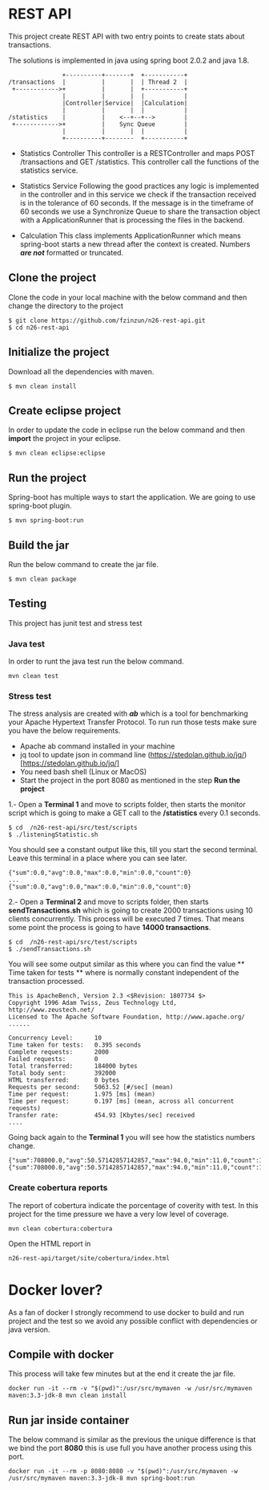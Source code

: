 # REST API
This project create REST API with two entry points to create stats about transactions.

The solutions is implemented in java using spring boot 2.0.2 and java 1.8.

```
               +----------+-------+  +-----------+
/transactions  |          |       |  | Thread 2  |
 +------------>+          |       |  +-----------+
               |          |       |  |           |
               |Controller|Service|  |Calculation|
               |          |       |  |           |
/statistics    |          |    <--+--+-->        |
 +------------>+          |    Sync Queue        |
               |          |       |  |           |
               +----------+--------  +-----------+
```
* Statistics Controller
This controller is a RESTController and maps POST /transactions and GET /statistics. This controller call the functions of the statistics service.

* Statistics Service
Following the good practices any logic is implemented in the controller and in this service we check if the transaction received is in the tolerance of 60 seconds. If the message is in the timeframe of 60 seconds we use a Synchronize Queue to share the transaction object with a ApplicationRunner that is processing the files in the backend.

* Calculation
This class implements ApplicationRunner which means spring-boot starts a new thread after the context is created. Numbers ***are not*** formatted or truncated.

## Clone the project
Clone the code in your local machine with the below command and then change the directory to the project
```
$ git clone https://github.com/fzinzun/n26-rest-api.git
$ cd n26-rest-api
```

## Initialize the project
Download all the dependencies with maven.
```
$ mvn clean install
```

## Create eclipse project
In order to update the code in eclipse run the below command and then **import** the project in your eclipse.
```
$ mvn clean eclipse:eclipse
```

## Run the project
Spring-boot has multiple ways to start the application. We are going to use spring-boot plugin.
```
$ mvn spring-boot:run
```

## Build the jar
Run the below command to create the jar file.
```
$ mvn clean package
```

## Testing
This project has junit test and stress test
### Java test
In order to runt the java test run the below command.
```
mvn clean test
```
### Stress test
The stress analysis are created with ***ab*** which is a tool for benchmarking your Apache Hypertext Transfer Protocol.
To run run those tests make sure you have the below requirements.

* Apache ab command installed in your machine
* jq tool to update json in command line (https://stedolan.github.io/jq/)[https://stedolan.github.io/jq/]
* You need bash shell (Linux or MacOS)
* Start the project in the port 8080 as mentioned in the step **Run the project**

1.- Open a **Terminal 1** and move to scripts folder, then starts the monitor script which is going to make a GET call to the **/statistics** every 0.1 seconds.
```
$ cd  /n26-rest-api/src/test/scripts
$ ./listeningStatistic.sh
```
You should see a constant output like this, till you start the second terminal. Leave this terminal in a place where you can see later.  
```
{"sum":0.0,"avg":0.0,"max":0.0,"min":0.0,"count":0}
...
{"sum":0.0,"avg":0.0,"max":0.0,"min":0.0,"count":0}
```

2.- Open a **Terminal 2** and move to scripts folder, then starts **sendTransactions.sh** which is going to create 2000 transactions using 10 clients concurrently. This process will be executed 7 times. That means some point the process is going to have **14000 transactions**.
```
$ cd  /n26-rest-api/src/test/scripts
$ ./sendTransactions.sh
```

You will see some output similar as this where you can find the value ** Time taken for tests ** where is normally constant independent of the transaction processed.
```
This is ApacheBench, Version 2.3 <$Revision: 1807734 $>
Copyright 1996 Adam Twiss, Zeus Technology Ltd, http://www.zeustech.net/
Licensed to The Apache Software Foundation, http://www.apache.org/
......

Concurrency Level:      10
Time taken for tests:   0.395 seconds
Complete requests:      2000
Failed requests:        0
Total transferred:      184000 bytes
Total body sent:        392000
HTML transferred:       0 bytes
Requests per second:    5063.52 [#/sec] (mean)
Time per request:       1.975 [ms] (mean)
Time per request:       0.197 [ms] (mean, across all concurrent requests)
Transfer rate:          454.93 [Kbytes/sec] received
....
```
Going back again to the **Terminal 1** you will see how the statistics numbers change.
```
{"sum":708000.0,"avg":50.57142857142857,"max":94.0,"min":11.0,"count":14000}
{"sum":708000.0,"avg":50.57142857142857,"max":94.0,"min":11.0,"count":14000}
```



### Create cobertura reports
The report of cobertura indicate the porcentage of coverity with test. In this project for the time pressure we have a very low level of coverage.
```
mvn clean cobertura:cobertura
```
Open the HTML report in
```
n26-rest-api/target/site/cobertura/index.html
```

# Docker lover?
As a fan of docker I strongly recommend to use docker to build and run project and the test so we avoid any possible conflict with dependencies or java version.

## Compile with docker
This process will take few minutes but at the end it create the jar file.
```
docker run -it --rm -v "$(pwd)":/usr/src/mymaven -w /usr/src/mymaven maven:3.3-jdk-8 mvn clean install
```

## Run jar inside container
The below command is similar as the previous the unique difference is that we bind the port **8080** this is use full you have another process using this port. 
```
docker run -it --rm -p 8080:8080 -v "$(pwd)":/usr/src/mymaven -w /usr/src/mymaven maven:3.3-jdk-8 mvn spring-boot:run
```
